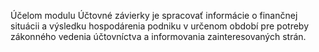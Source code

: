 Účelom modulu Účtovné závierky je spracovať informácie o finančnej situácii a výsledku hospodárenia podniku v určenom období pre potreby zákonného vedenia účtovníctva a informovania zainteresovaných strán.
